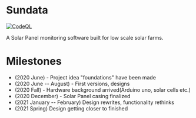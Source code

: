 # Sundata
[![CodeQL](https://github.com/FrimeX/Sundata/actions/workflows/codeql-analysis.yml/badge.svg)](https://github.com/FrimeX/Sundata/actions/workflows/codeql-analysis.yml)

A Solar Panel monitoring software built for low scale solar farms.
# Milestones
- (2020 June) - Project idea "foundations" have been made
- (2020 June -- August) - First versions, designs
- (2020 Fall) - Hardware background arrived(Arduino uno, solar cells etc.)
- (2020 December) - Solar Panel casing finalized
- (2021 January -- February) Design rewrites, functionality rethinks
- (2021 Spring) Design getting closer to finished
